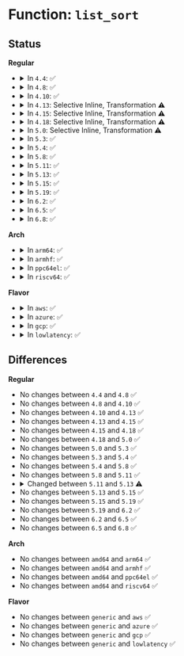 # Function: <code>list_sort</code>

## Status
<b>Regular</b>
<ul>
<li>
<details>
<summary>In <code>4.4</code>: ✅</summary>

```c
void list_sort(void *priv, struct list_head *head, int (*cmp)(void *, struct list_head *, struct list_head *));
```

**Collision:** Unique Global

**Inline:** No

**Transformation:** False

**Instances:**

```
In lib/list_sort.c (ffffffff813faa10)
Location: lib/list_sort.c:104
Inline: False
Direct callers:
  - block/blk-core.c:blk_flush_plug_list
  - block/blk-mq.c:blk_mq_flush_plug_list
  - drivers/misc/sram.c:sram_probe
```
**Symbols:**

```
ffffffff813faa10-ffffffff813fac69: list_sort (STB_GLOBAL)
```
</details>
</li>
<li>
<details>
<summary>In <code>4.8</code>: ✅</summary>

```c
void list_sort(void *priv, struct list_head *head, int (*cmp)(void *, struct list_head *, struct list_head *));
```

**Collision:** Unique Global

**Inline:** No

**Transformation:** False

**Instances:**

```
In lib/list_sort.c (ffffffff81441ad0)
Location: lib/list_sort.c:104
Inline: False
Direct callers:
  - block/blk-core.c:blk_flush_plug_list
  - block/blk-mq.c:blk_mq_flush_plug_list
  - drivers/misc/sram.c:sram_probe
```
**Symbols:**

```
ffffffff81441ad0-ffffffff81441d42: list_sort (STB_GLOBAL)
```
</details>
</li>
<li>
<details>
<summary>In <code>4.10</code>: ✅</summary>

```c
void list_sort(void *priv, struct list_head *head, int (*cmp)(void *, struct list_head *, struct list_head *));
```

**Collision:** Unique Global

**Inline:** No

**Transformation:** False

**Instances:**

```
In lib/list_sort.c (ffffffff8145ece0)
Location: lib/list_sort.c:104
Inline: False
Direct callers:
  - block/blk-core.c:blk_flush_plug_list
  - block/blk-mq.c:blk_mq_flush_plug_list
  - drivers/misc/sram.c:sram_probe
```
**Symbols:**

```
ffffffff8145ece0-ffffffff8145ef52: list_sort (STB_GLOBAL)
```
</details>
</li>
<li>
<details>
<summary>In <code>4.13</code>: Selective Inline, Transformation ⚠️</summary>

```c
void list_sort(void *priv, struct list_head *head, int (*cmp)(void *, struct list_head *, struct list_head *));
```

**Collision:** Unique Global

**Inline:** Selective

**Transformation:** True

**Instances:**

```
In lib/list_sort.c (ffffffff81464030)
Location: lib/list_sort.c:101
Inline: True
Direct callers:
  - fs/ext4/fsmap.c:ext4_getfsmap_find_fixed_metadata
  - block/blk-core.c:blk_flush_plug_list
  - block/blk-mq.c:blk_mq_flush_plug_list
  - drivers/misc/sram.c:sram_probe
```
**Symbols:**

```
ffffffff81464030-ffffffff81464287: list_sort.part.0 (STB_LOCAL)
ffffffff81464290-ffffffff814642a5: list_sort (STB_GLOBAL)
```
</details>
</li>
<li>
<details>
<summary>In <code>4.15</code>: Selective Inline, Transformation ⚠️</summary>

```c
void list_sort(void *priv, struct list_head *head, int (*cmp)(void *, struct list_head *, struct list_head *));
```

**Collision:** Unique Global

**Inline:** Selective

**Transformation:** True

**Instances:**

```
In lib/list_sort.c (ffffffff8148ffb0)
Location: lib/list_sort.c:102
Inline: True
Direct callers:
  - fs/ext4/fsmap.c:ext4_getfsmap_find_fixed_metadata
  - block/blk-core.c:blk_flush_plug_list
  - block/blk-mq.c:blk_mq_flush_plug_list
  - drivers/misc/sram.c:sram_probe
```
**Symbols:**

```
ffffffff8148ffb0-ffffffff8149020b: list_sort.part.0 (STB_LOCAL)
ffffffff81490210-ffffffff81490225: list_sort (STB_GLOBAL)
```
</details>
</li>
<li>
<details>
<summary>In <code>4.18</code>: Selective Inline, Transformation ⚠️</summary>

```c
void list_sort(void *priv, struct list_head *head, int (*cmp)(void *, struct list_head *, struct list_head *));
```

**Collision:** Unique Global

**Inline:** Selective

**Transformation:** True

**Instances:**

```
In lib/list_sort.c (ffffffff814c4fd0)
Location: lib/list_sort.c:102
Inline: True
Direct callers:
  - fs/ext4/fsmap.c:ext4_getfsmap_datadev
  - block/blk-core.c:blk_flush_plug_list
  - block/blk-mq.c:blk_mq_flush_plug_list
  - drivers/misc/sram.c:sram_probe
```
**Symbols:**

```
ffffffff814c4da0-ffffffff814c4fca: list_sort.part.0 (STB_LOCAL)
ffffffff814c4fe4-ffffffff814c5019: list_sort.part.0.cold.1 (STB_LOCAL)
ffffffff814c4fd0-ffffffff814c4fe4: list_sort (STB_GLOBAL)
```
</details>
</li>
<li>
<details>
<summary>In <code>5.0</code>: Selective Inline, Transformation ⚠️</summary>

```c
void list_sort(void *priv, struct list_head *head, int (*cmp)(void *, struct list_head *, struct list_head *));
```

**Collision:** Unique Global

**Inline:** Selective

**Transformation:** True

**Instances:**

```
In lib/list_sort.c (ffffffff814d96c0)
Location: lib/list_sort.c:102
Inline: True
Direct callers:
  - fs/ext4/fsmap.c:ext4_getfsmap_datadev
  - drivers/misc/sram.c:sram_probe
```
**Symbols:**

```
ffffffff814d9490-ffffffff814d96ba: list_sort.part.0 (STB_LOCAL)
ffffffff814d96d4-ffffffff814d9709: list_sort.part.0.cold.1 (STB_LOCAL)
ffffffff814d96c0-ffffffff814d96d4: list_sort (STB_GLOBAL)
```
</details>
</li>
<li>
<details>
<summary>In <code>5.3</code>: ✅</summary>

```c
void list_sort(void *priv, struct list_head *head, int (*cmp)(void *, struct list_head *, struct list_head *));
```

**Collision:** Unique Global

**Inline:** No

**Transformation:** False

**Instances:**

```
In lib/list_sort.c (ffffffff815051d0)
Location: lib/list_sort.c:188
Inline: False
Direct callers:
  - fs/ext4/fsmap.c:ext4_getfsmap_datadev
  - block/blk-mq.c:blk_mq_flush_plug_list
  - drivers/acpi/hmat/hmat.c:hmat_register_target_initiators
  - drivers/misc/sram.c:sram_reserve_regions
```
**Symbols:**

```
ffffffff815051d0-ffffffff81505468: list_sort (STB_GLOBAL)
```
</details>
</li>
<li>
<details>
<summary>In <code>5.4</code>: ✅</summary>

```c
void list_sort(void *priv, struct list_head *head, int (*cmp)(void *, struct list_head *, struct list_head *));
```

**Collision:** Unique Global

**Inline:** No

**Transformation:** False

**Instances:**

```
In lib/list_sort.c (ffffffff815231b0)
Location: lib/list_sort.c:188
Inline: False
Direct callers:
  - fs/ext4/fsmap.c:ext4_getfsmap_datadev
  - block/blk-mq.c:blk_mq_flush_plug_list
  - drivers/acpi/hmat/hmat.c:hmat_register_target_initiators
  - drivers/misc/sram.c:sram_reserve_regions
```
**Symbols:**

```
ffffffff815231b0-ffffffff81523448: list_sort (STB_GLOBAL)
```
</details>
</li>
<li>
<details>
<summary>In <code>5.8</code>: ✅</summary>

```c
void list_sort(void *priv, struct list_head *head, int (*cmp)(void *, struct list_head *, struct list_head *));
```

**Collision:** Unique Global

**Inline:** No

**Transformation:** False

**Instances:**

```
In lib/list_sort.c (ffffffff81586700)
Location: lib/list_sort.c:188
Inline: False
Direct callers:
  - fs/iomap/buffered-io.c:iomap_sort_ioends
  - fs/ext4/fsmap.c:ext4_getfsmap_find_fixed_metadata
  - block/blk-mq.c:blk_mq_flush_plug_list
  - drivers/acpi/numa/hmat.c:hmat_register_target_initiators
  - drivers/misc/sram.c:sram_reserve_regions
```
**Symbols:**

```
ffffffff81586700-ffffffff81586998: list_sort (STB_GLOBAL)
```
</details>
</li>
<li>
<details>
<summary>In <code>5.11</code>: ✅</summary>

```c
void list_sort(void *priv, struct list_head *head, int (*cmp)(void *, struct list_head *, struct list_head *));
```

**Collision:** Unique Global

**Inline:** No

**Transformation:** False

**Instances:**

```
In lib/list_sort.c (ffffffff815a39f0)
Location: lib/list_sort.c:188
Inline: False
Direct callers:
  - fs/iomap/buffered-io.c:iomap_sort_ioends
  - fs/ext4/fsmap.c:ext4_getfsmap_find_fixed_metadata
  - block/blk-mq.c:blk_mq_flush_plug_list
  - block/blk-mq-sched.c:__blk_mq_do_dispatch_sched
  - drivers/acpi/numa/hmat.c:hmat_register_target_initiators
  - drivers/acpi/numa/hmat.c:hmat_register_target_initiators
  - drivers/acpi/numa/hmat.c:hmat_register_target_initiators
  - drivers/misc/sram.c:sram_reserve_regions
```
**Symbols:**

```
ffffffff815a39f0-ffffffff815a3c88: list_sort (STB_GLOBAL)
```
</details>
</li>
<li>
<details>
<summary>In <code>5.13</code>: ✅</summary>

```c
void list_sort(void *priv, struct list_head *head, list_cmp_func_t cmp);
```

**Collision:** Unique Global

**Inline:** No

**Transformation:** False

**Instances:**

```
In lib/list_sort.c (ffffffff815aa910)
Location: lib/list_sort.c:185
Inline: False
Direct callers:
  - fs/iomap/buffered-io.c:iomap_sort_ioends
  - fs/ext4/fsmap.c:ext4_getfsmap_find_fixed_metadata
  - block/blk-mq.c:blk_mq_flush_plug_list
  - block/blk-mq-sched.c:__blk_mq_do_dispatch_sched
  - drivers/pci/probe.c:pci_register_host_bridge
  - drivers/acpi/numa/hmat.c:hmat_register_target_initiators
  - drivers/acpi/numa/hmat.c:hmat_register_target_initiators
  - drivers/acpi/numa/hmat.c:hmat_register_target_initiators
  - drivers/misc/sram.c:sram_reserve_regions
```
**Symbols:**

```
ffffffff815aa910-ffffffff815aaba8: list_sort (STB_GLOBAL)
```
</details>
</li>
<li>
<details>
<summary>In <code>5.15</code>: ✅</summary>

```c
void list_sort(void *priv, struct list_head *head, list_cmp_func_t cmp);
```

**Collision:** Unique Global

**Inline:** No

**Transformation:** False

**Instances:**

```
In lib/list_sort.c (ffffffff81613bc0)
Location: lib/list_sort.c:185
Inline: False
Direct callers:
  - fs/iomap/buffered-io.c:iomap_sort_ioends
  - fs/ext4/fsmap.c:ext4_getfsmap_find_fixed_metadata
  - block/blk-mq.c:blk_mq_flush_plug_list
  - block/blk-mq-sched.c:__blk_mq_do_dispatch_sched
  - drivers/pci/probe.c:pci_register_host_bridge
  - drivers/acpi/numa/hmat.c:hmat_register_target_initiators
  - drivers/acpi/numa/hmat.c:hmat_register_target_initiators
  - drivers/acpi/numa/hmat.c:hmat_register_target_initiators
  - drivers/misc/sram.c:sram_reserve_regions
```
**Symbols:**

```
ffffffff81613bc0-ffffffff81613e58: list_sort (STB_GLOBAL)
```
</details>
</li>
<li>
<details>
<summary>In <code>5.19</code>: ✅</summary>

```c
void list_sort(void *priv, struct list_head *head, list_cmp_func_t cmp);
```

**Collision:** Unique Global

**Inline:** No

**Transformation:** False

**Instances:**

```
In lib/list_sort.c (ffffffff816e0520)
Location: lib/list_sort.c:185
Inline: False
Direct callers:
  - fs/iomap/buffered-io.c:iomap_sort_ioends
  - fs/ext4/fsmap.c:ext4_getfsmap_find_fixed_metadata
  - block/blk-mq-sched.c:__blk_mq_do_dispatch_sched
  - drivers/acpi/numa/hmat.c:hmat_register_target_initiators
  - drivers/acpi/numa/hmat.c:hmat_register_target_initiators
  - drivers/acpi/numa/hmat.c:hmat_register_target_initiators
  - drivers/iommu/dma-iommu.c:iova_reserve_pci_windows
  - drivers/misc/sram.c:sram_reserve_regions
```
**Symbols:**

```
ffffffff816e0520-ffffffff816e06ea: list_sort (STB_GLOBAL)
```
</details>
</li>
<li>
<details>
<summary>In <code>6.2</code>: ✅</summary>

```c
void list_sort(void *priv, struct list_head *head, list_cmp_func_t cmp);
```

**Collision:** Unique Global

**Inline:** No

**Transformation:** False

**Instances:**

```
In lib/list_sort.c (ffffffff817d0850)
Location: lib/list_sort.c:185
Inline: False
Direct callers:
  - fs/iomap/buffered-io.c:iomap_sort_ioends
  - fs/ext4/fsmap.c:ext4_getfsmap_find_fixed_metadata
  - block/blk-mq-sched.c:__blk_mq_do_dispatch_sched
  - drivers/acpi/numa/hmat.c:hmat_register_target_initiators
  - drivers/iommu/dma-iommu.c:iova_reserve_pci_windows
  - drivers/misc/sram.c:sram_reserve_regions
```
**Symbols:**

```
ffffffff817d0850-ffffffff817d0a1a: list_sort (STB_GLOBAL)
```
</details>
</li>
<li>
<details>
<summary>In <code>6.5</code>: ✅</summary>

```c
void list_sort(void *priv, struct list_head *head, list_cmp_func_t cmp);
```

**Collision:** Unique Global

**Inline:** No

**Transformation:** False

**Instances:**

```
In lib/list_sort.c (ffffffff8180f4a0)
Location: lib/list_sort.c:185
Inline: False
Direct callers:
  - fs/iomap/buffered-io.c:iomap_sort_ioends
  - fs/ext4/fsmap.c:ext4_getfsmap_find_fixed_metadata
  - block/blk-mq-sched.c:__blk_mq_do_dispatch_sched
  - drivers/acpi/numa/hmat.c:hmat_register_target_initiators
  - drivers/iommu/dma-iommu.c:iova_reserve_pci_windows
  - drivers/misc/sram.c:sram_reserve_regions
```
**Symbols:**

```
ffffffff8180f4a0-ffffffff8180f66a: list_sort (STB_GLOBAL)
```
</details>
</li>
<li>
<details>
<summary>In <code>6.8</code>: ✅</summary>

```c
void list_sort(void *priv, struct list_head *head, list_cmp_func_t cmp);
```

**Collision:** Unique Global

**Inline:** No

**Transformation:** False

**Instances:**

```
In lib/list_sort.c (ffffffff81855120)
Location: lib/list_sort.c:185
Inline: False
Direct callers:
  - fs/iomap/buffered-io.c:iomap_sort_ioends
  - fs/ext4/fsmap.c:ext4_getfsmap_find_fixed_metadata
  - block/blk-mq-sched.c:__blk_mq_do_dispatch_sched
  - drivers/acpi/numa/hmat.c:hmat_update_target_attrs
  - drivers/iommu/dma-iommu.c:iova_reserve_pci_windows
  - drivers/misc/sram.c:sram_reserve_regions
  - drivers/gpu/drm/drm_modes.c:drm_mode_sort
```
**Symbols:**

```
ffffffff81855120-ffffffff818552ea: list_sort (STB_GLOBAL)
```
</details>
</li>
</ul>
<b>Arch</b>
<ul>
<li>
<details>
<summary>In <code>arm64</code>: ✅</summary>

```c
void list_sort(void *priv, struct list_head *head, int (*cmp)(void *, struct list_head *, struct list_head *));
```

**Collision:** Unique Global

**Inline:** No

**Transformation:** False

**Instances:**

```
In lib/list_sort.c (ffff80001062cef8)
Location: lib/list_sort.c:188
Inline: False
Direct callers:
  - virt/kvm/arm/vgic/vgic.c:kvm_vgic_flush_hwstate
  - virt/kvm/arm/vgic/vgic-its.c:vgic_its_save_tables_v0
  - virt/kvm/arm/vgic/vgic-its.c:vgic_its_save_tables_v0
  - fs/ext4/fsmap.c:ext4_getfsmap_datadev
  - block/blk-mq.c:blk_mq_flush_plug_list
  - drivers/acpi/hmat/hmat.c:hmat_register_target_initiators
  - drivers/misc/sram.c:sram_reserve_regions
  - drivers/misc/sram.c:sram_reserve_regions
```
**Symbols:**

```
ffff80001062cef8-ffff80001062d1f4: list_sort (STB_GLOBAL)
```
</details>
</li>
<li>
<details>
<summary>In <code>armhf</code>: ✅</summary>

```c
void list_sort(void *priv, struct list_head *head, int (*cmp)(void *, struct list_head *, struct list_head *));
```

**Collision:** Unique Global

**Inline:** No

**Transformation:** False

**Instances:**

```
In lib/list_sort.c (c07d3ab0)
Location: lib/list_sort.c:188
Inline: False
Direct callers:
  - fs/ext4/fsmap.c:ext4_getfsmap_find_fixed_metadata
  - block/blk-mq.c:blk_mq_flush_plug_list
  - drivers/misc/sram.c:sram_reserve_regions
  - drivers/misc/sram.c:sram_reserve_regions
```
**Symbols:**

```
c07d3ab0-c07d3d64: list_sort (STB_GLOBAL)
```
</details>
</li>
<li>
<details>
<summary>In <code>ppc64el</code>: ✅</summary>

```c
void list_sort(void *priv, struct list_head *head, int (*cmp)(void *, struct list_head *, struct list_head *));
```

**Collision:** Unique Global

**Inline:** No

**Transformation:** False

**Instances:**

```
In lib/list_sort.c (c0000000007cfd70)
Location: lib/list_sort.c:188
Inline: False
Direct callers:
  - fs/ext4/fsmap.c:ext4_getfsmap_datadev
  - block/blk-mq.c:blk_mq_flush_plug_list
  - drivers/misc/sram.c:sram_reserve_regions
  - drivers/misc/sram.c:sram_reserve_regions
```
**Symbols:**

```
c0000000007cfd70-c0000000007d019c: list_sort (STB_GLOBAL)
```
</details>
</li>
<li>
<details>
<summary>In <code>riscv64</code>: ✅</summary>

```c
void list_sort(void *priv, struct list_head *head, int (*cmp)(void *, struct list_head *, struct list_head *));
```

**Collision:** Unique Global

**Inline:** No

**Transformation:** False

**Instances:**

```
In lib/list_sort.c (ffffffe00045ceba)
Location: lib/list_sort.c:188
Inline: False
Direct callers:
  - fs/ext4/fsmap.c:ext4_getfsmap_datadev
  - block/blk-mq.c:blk_mq_flush_plug_list
  - drivers/misc/sram.c:sram_reserve_regions
  - drivers/misc/sram.c:sram_reserve_regions
```
**Symbols:**

```
ffffffe00045ceba-ffffffe00045d0a6: list_sort (STB_GLOBAL)
```
</details>
</li>
</ul>
<b>Flavor</b>
<ul>
<li>
<details>
<summary>In <code>aws</code>: ✅</summary>

```c
void list_sort(void *priv, struct list_head *head, int (*cmp)(void *, struct list_head *, struct list_head *));
```

**Collision:** Unique Global

**Inline:** No

**Transformation:** False

**Instances:**

```
In lib/list_sort.c (ffffffff8151b790)
Location: lib/list_sort.c:188
Inline: False
Direct callers:
  - fs/ext4/fsmap.c:ext4_getfsmap_datadev
  - block/blk-mq.c:blk_mq_flush_plug_list
  - drivers/acpi/hmat/hmat.c:hmat_register_target_initiators
  - drivers/misc/sram.c:sram_reserve_regions
  - drivers/nvme/host/core.c:nvme_scan_work
```
**Symbols:**

```
ffffffff8151b790-ffffffff8151ba28: list_sort (STB_GLOBAL)
```
</details>
</li>
<li>
<details>
<summary>In <code>azure</code>: ✅</summary>

```c
void list_sort(void *priv, struct list_head *head, int (*cmp)(void *, struct list_head *, struct list_head *));
```

**Collision:** Unique Global

**Inline:** No

**Transformation:** False

**Instances:**

```
In lib/list_sort.c (ffffffff8150ba80)
Location: lib/list_sort.c:188
Inline: False
Direct callers:
  - fs/ext4/fsmap.c:ext4_getfsmap_datadev
  - block/blk-mq.c:blk_mq_flush_plug_list
  - drivers/acpi/nfit/core.c:acpi_nfit_init
  - drivers/acpi/hmat/hmat.c:hmat_register_target_initiators
  - drivers/misc/sram.c:sram_reserve_regions
  - drivers/nvme/host/core.c:nvme_scan_work
```
**Symbols:**

```
ffffffff8150ba80-ffffffff8150bd18: list_sort (STB_GLOBAL)
```
</details>
</li>
<li>
<details>
<summary>In <code>gcp</code>: ✅</summary>

```c
void list_sort(void *priv, struct list_head *head, int (*cmp)(void *, struct list_head *, struct list_head *));
```

**Collision:** Unique Global

**Inline:** No

**Transformation:** False

**Instances:**

```
In lib/list_sort.c (ffffffff81517820)
Location: lib/list_sort.c:188
Inline: False
Direct callers:
  - fs/ext4/fsmap.c:ext4_getfsmap_datadev
  - block/blk-mq.c:blk_mq_flush_plug_list
  - drivers/misc/sram.c:sram_reserve_regions
```
**Symbols:**

```
ffffffff81517820-ffffffff81517ab8: list_sort (STB_GLOBAL)
```
</details>
</li>
<li>
<details>
<summary>In <code>lowlatency</code>: ✅</summary>

```c
void list_sort(void *priv, struct list_head *head, int (*cmp)(void *, struct list_head *, struct list_head *));
```

**Collision:** Unique Global

**Inline:** No

**Transformation:** False

**Instances:**

```
In lib/list_sort.c (ffffffff81530fc0)
Location: lib/list_sort.c:188
Inline: False
Direct callers:
  - fs/ext4/fsmap.c:ext4_getfsmap_datadev
  - block/blk-mq.c:blk_mq_flush_plug_list
  - drivers/acpi/hmat/hmat.c:hmat_register_target_initiators
  - drivers/misc/sram.c:sram_reserve_regions
```
**Symbols:**

```
ffffffff81530fc0-ffffffff81531258: list_sort (STB_GLOBAL)
```
</details>
</li>
</ul>

## Differences
<b>Regular</b>
<ul>
<li>
No changes between <code>4.4</code> and <code>4.8</code> ✅
</li>
<li>
No changes between <code>4.8</code> and <code>4.10</code> ✅
</li>
<li>
No changes between <code>4.10</code> and <code>4.13</code> ✅
</li>
<li>
No changes between <code>4.13</code> and <code>4.15</code> ✅
</li>
<li>
No changes between <code>4.15</code> and <code>4.18</code> ✅
</li>
<li>
No changes between <code>4.18</code> and <code>5.0</code> ✅
</li>
<li>
No changes between <code>5.0</code> and <code>5.3</code> ✅
</li>
<li>
No changes between <code>5.3</code> and <code>5.4</code> ✅
</li>
<li>
No changes between <code>5.4</code> and <code>5.8</code> ✅
</li>
<li>
No changes between <code>5.8</code> and <code>5.11</code> ✅
</li>
<li>
<details>
<summary>Changed between <code>5.11</code> and <code>5.13</code> ⚠️</summary>
<ul>
<li>
<b>Param type changed. </b>
<code>int (*cmp)(void *, struct list_head *, struct list_head *)</code> ➡️ <code>list_cmp_func_t cmp</code>
</li>
</ul>
</details>
</li>
<li>
No changes between <code>5.13</code> and <code>5.15</code> ✅
</li>
<li>
No changes between <code>5.15</code> and <code>5.19</code> ✅
</li>
<li>
No changes between <code>5.19</code> and <code>6.2</code> ✅
</li>
<li>
No changes between <code>6.2</code> and <code>6.5</code> ✅
</li>
<li>
No changes between <code>6.5</code> and <code>6.8</code> ✅
</li>
</ul>
<b>Arch</b>
<ul>
<li>
No changes between <code>amd64</code> and <code>arm64</code> ✅
</li>
<li>
No changes between <code>amd64</code> and <code>armhf</code> ✅
</li>
<li>
No changes between <code>amd64</code> and <code>ppc64el</code> ✅
</li>
<li>
No changes between <code>amd64</code> and <code>riscv64</code> ✅
</li>
</ul>
<b>Flavor</b>
<ul>
<li>
No changes between <code>generic</code> and <code>aws</code> ✅
</li>
<li>
No changes between <code>generic</code> and <code>azure</code> ✅
</li>
<li>
No changes between <code>generic</code> and <code>gcp</code> ✅
</li>
<li>
No changes between <code>generic</code> and <code>lowlatency</code> ✅
</li>
</ul>
